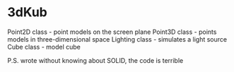 # 3dKub

Point2D сlass - point models on the screen plane
Point3D сlass - points models in three-dimensional space
Lighting class - simulates a light source
Cube class - model cube

P.S. wrote without knowing about SOLID, the code is terrible
